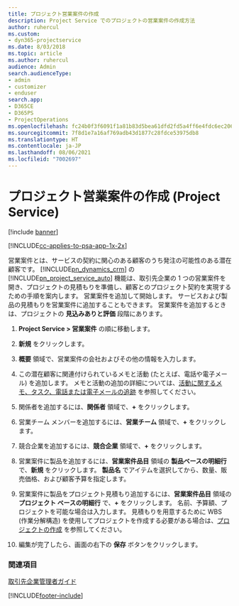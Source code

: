 ```yaml
---
title: プロジェクト営業案件の作成
description: Project Service でのプロジェクトの営業案件の作成方法
author: ruhercul
ms.custom:
- dyn365-projectservice
ms.date: 8/03/2018
ms.topic: article
ms.author: ruhercul
audience: Admin
search.audienceType:
- admin
- customizer
- enduser
search.app:
- D365CE
- D365PS
- ProjectOperations
ms.openlocfilehash: fc24b0f3f6091f1a81b83d5bea61dfd2fd5a4ff6e4fdc6ec206f15460f364db1
ms.sourcegitcommit: 7f8d1e7a16af769adb43d1877c28fdce53975db8
ms.translationtype: HT
ms.contentlocale: ja-JP
ms.lasthandoff: 08/06/2021
ms.locfileid: "7002697"
---
```

# <a name="create-a-project-opportunity-project-service"></a>プロジェクト営業案件の作成 (Project Service)

[!include [banner](../includes/psa-now-project-operations.md)]

[!INCLUDE[cc-applies-to-psa-app-1x-2x](../includes/cc-applies-to-psa-app-1x-2x.md)]

営業案件とは、サービスの契約に関心のある顧客のうち発注の可能性のある潜在顧客です。 [!INCLUDE[pn_dynamics_crm](../includes/pn-dynamics-crm.md)] の [!INCLUDE[pn_project_service_auto](../includes/pn-project-service-auto.md)] 機能は、取引先企業の 1 つの営業案件を開き、プロジェクトの見積もりを準備し、顧客とのプロジェクト契約を実現するための手順を案内します。 営業案件を追加して開始します。 サービスおよび製品の見積もりを営業案件に追加することもできます。 営業案件を追加するときは、プロジェクトの **見込みありと評価** 段階にあります。  
  
1.  **Project Service > 営業案件** の順に移動します。  
  
2.  **新規** をクリックします。  
  
3.  **概要** 領域で、営業案件の会社およびその他の情報を入力します。  
  
4.  この潜在顧客に関連付けられているメモと活動 (たとえば、電話や電子メール) を追加します。 メモと活動の追加の詳細については、[活動に関するメモ、タスク、電話または電子メールの追跡](/dynamics365/customerengagement/on-premises/basics/work-with-activities) を参照してください。  
  
5.  関係者を追加するには、**関係者** 領域で、**+** をクリックします。  
  
6.  営業チーム メンバーを追加するには、**営業チーム** 領域で、**+** をクリックします。  
  
7.  競合企業を追加するには、**競合企業** 領域で、**+** をクリックします。  
  
8.  営業案件に製品を追加するには、**営業案件品目** 領域の **製品ベースの明細行** で、**新規** をクリックします。 **製品名** でアイテムを選択してから、数量、販売価格、および顧客予算を指定します。  
  
9. 営業案件に製品をプロジェクト見積もり追加するには、**営業案件品目** 領域の **プロジェクト ベースの明細行** で、**+** をクリックします。 名前、予算額、プロジェクトを可能な場合は入力します。 見積もりを用意するために WBS (作業分解構造) を使用してプロジェクトを作成する必要がある場合は、[プロジェクトの作成](../psa/create-project.md) を参照してください。  
  
10. 編集が完了したら、画面の右下の **保存** ボタンをクリックします。  
  
### <a name="see-also"></a>関連項目  
 [取引先企業管理者ガイド](../psa/account-manager-guide.md)


[!INCLUDE[footer-include](../includes/footer-banner.md)]
